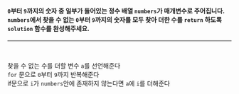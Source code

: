 <h4>

`0`부터 `9`까지의 숫자 중 일부가 들어있는 정수 배열 `numbers`가 매개변수로 주어집니다. `numbers`에서 찾을 수 없는 `0`부터 `9`까지의 숫자를 모두 찾아 더한 수를 `return` 하도록 `solution` 함수를 완성해주세요.

</h4>

---

<br>

찾을 수 없는 수를 더할 변수 `a`를 선언해준다<br>
`for` 문으로 `0`부터 `9`까지 반복해준다<br>
if문으로 `i`가 `numbers`안에 존재하지 않는다면 `a`에 `i`를 더해준다